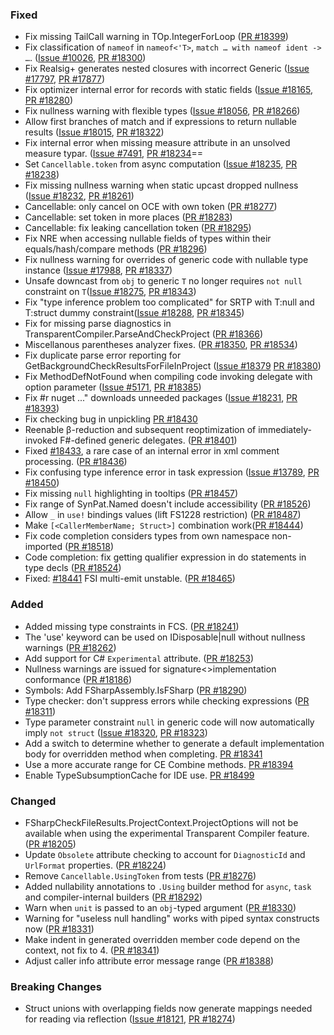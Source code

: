 ### Fixed
* Fix missing TailCall warning in TOp.IntegerForLoop ([PR #18399](https://github.com/dotnet/fsharp/pull/18399))
* Fix classification of `nameof` in `nameof<'T>`, `match … with nameof ident -> …`. ([Issue #10026](https://github.com/dotnet/fsharp/issues/10026), [PR #18300](https://github.com/dotnet/fsharp/pull/18300))
* Fix Realsig+ generates nested closures with incorrect Generic  ([Issue #17797](https://github.com/dotnet/fsharp/issues/17797), [PR #17877](https://github.com/dotnet/fsharp/pull/17877))
* Fix optimizer internal error for records with static fields  ([Issue #18165](https://github.com/dotnet/fsharp/issues/18165), [PR #18280](https://github.com/dotnet/fsharp/pull/18280))
* Fix nullness warning with flexible types  ([Issue #18056](https://github.com/dotnet/fsharp/issues/18056), [PR #18266](https://github.com/dotnet/fsharp/pull/18266))
* Allow first branches of match and if expressions to return nullable results  ([Issue #18015](https://github.com/dotnet/fsharp/issues/18015), [PR #18322](https://github.com/dotnet/fsharp/pull/18322))
* Fix internal error when missing measure attribute in an unsolved measure typar. ([Issue #7491](https://github.com/dotnet/fsharp/issues/7491), [PR #18234](https://github.com/dotnet/fsharp/pull/18234)==
* Set `Cancellable.token` from async computation ([Issue #18235](https://github.com/dotnet/fsharp/issues/18235), [PR #18238](https://github.com/dotnet/fsharp/pull/18238))
* Fix missing nullness warning when static upcast dropped nullness ([Issue #18232](https://github.com/dotnet/fsharp/issues/18232), [PR #18261](https://github.com/dotnet/fsharp/pull/18261))
* Cancellable: only cancel on OCE with own token ([PR #18277](https://github.com/dotnet/fsharp/pull/18277))
* Cancellable: set token in more places ([PR #18283](https://github.com/dotnet/fsharp/pull/18283))
* Cancellable: fix leaking cancellation token ([PR #18295](https://github.com/dotnet/fsharp/pull/18295))
* Fix NRE when accessing nullable fields of types within their equals/hash/compare methods ([PR #18296](https://github.com/dotnet/fsharp/pull/18296))
* Fix nullness warning for overrides of generic code with nullable type instance ([Issue #17988](https://github.com/dotnet/fsharp/issues/17988), [PR #18337](https://github.com/dotnet/fsharp/pull/18337))
* Unsafe downcast from `obj` to generic `T` no longer requires `not null` constraint on `T`([Issue #18275](https://github.com/dotnet/fsharp/issues/18275), [PR #18343](https://github.com/dotnet/fsharp/pull/18343))
* Fix "type inference problem too complicated" for SRTP with T:null and T:struct dummy constraint([Issue #18288](https://github.com/dotnet/fsharp/issues/18288), [PR #18345](https://github.com/dotnet/fsharp/pull/18345))
* Fix for missing parse diagnostics in TransparentCompiler.ParseAndCheckProject ([PR #18366](https://github.com/dotnet/fsharp/pull/18366))
* Miscellanous parentheses analyzer fixes. ([PR #18350](https://github.com/dotnet/fsharp/pull/18350), [PR #18534](https://github.com/dotnet/fsharp/pull/18534))
* Fix duplicate parse error reporting for GetBackgroundCheckResultsForFileInProject ([Issue #18379](https://github.com/dotnet/fsharp/issues/18379) [PR #18380](https://github.com/dotnet/fsharp/pull/18380))
* Fix MethodDefNotFound when compiling code invoking delegate with option parameter ([Issue #5171](https://github.com/dotnet/fsharp/issues/5171), [PR #18385](https://github.com/dotnet/fsharp/pull/18385))
* Fix #r nuget ..." downloads unneeded packages ([Issue #18231](https://github.com/dotnet/fsharp/issues/18231), [PR #18393](https://github.com/dotnet/fsharp/pull/18393))
* Fix checking bug in unpickling [PR #18430](https://github.com/dotnet/fsharp/pull/18430)
* Reenable β-reduction and subsequent reoptimization of immediately-invoked F#-defined generic delegates. ([PR #18401](https://github.com/dotnet/fsharp/pull/18401))
* Fixed [#18433](https://github.com/dotnet/fsharp/issues/18433), a rare case of an internal error in xml comment processing. ([PR #18436](https://github.com/dotnet/fsharp/pull/18436))
* Fix confusing type inference error in task expression ([Issue #13789](https://github.com/dotnet/fsharp/issues/13789), [PR #18450](https://github.com/dotnet/fsharp/pull/18450))
* Fix missing `null` highlighting in tooltips ([PR #18457](https://github.com/dotnet/fsharp/pull/18457))
* Fix range of SynPat.Named doesn't include accessibility ([PR #18526](https://github.com/dotnet/fsharp/pull/18526))
* Allow `_` in `use!` bindings values (lift FS1228 restriction) ([PR #18487](https://github.com/dotnet/fsharp/pull/18487))
* Make `[<CallerMemberName; Struct>]` combination work([PR #18444](https://github.com/dotnet/fsharp/pull/18444/))
* Fix code completion considers types from own namespace non-imported ([PR #18518](https://github.com/dotnet/fsharp/issues/18518))
* Code completion: fix getting qualifier expression in do statements in type decls ([PR #18524](https://github.com/dotnet/fsharp/pull/18524))
* Fixed: [#18441](https://github.com/dotnet/fsharp/issues/18441) FSI multi-emit unstable. ([PR #18465](https://github.com/dotnet/fsharp/pull/18465))

### Added
* Added missing type constraints in FCS. ([PR #18241](https://github.com/dotnet/fsharp/pull/18241))
* The 'use' keyword can be used on IDisposable|null without nullness warnings ([PR #18262](https://github.com/dotnet/fsharp/pull/18262))
* Add support for C# `Experimental` attribute. ([PR #18253](https://github.com/dotnet/fsharp/pull/18253))
* Nullness warnings are issued for signature<>implementation conformance ([PR #18186](https://github.com/dotnet/fsharp/pull/18186))
* Symbols: Add FSharpAssembly.IsFSharp ([PR #18290](https://github.com/dotnet/fsharp/pull/18290))
* Type checker: don't suppress errors while checking expressions ([PR #18311](https://github.com/dotnet/fsharp/pull/18311))
* Type parameter constraint `null` in generic code will now automatically imply `not struct` ([Issue #18320](https://github.com/dotnet/fsharp/issues/18320), [PR #18323](https://github.com/dotnet/fsharp/pull/18323))
* Add a switch to determine whether to generate a default implementation body for overridden method when completing. [PR #18341](https://github.com/dotnet/fsharp/pull/18341)
* Use a more accurate range for CE Combine methods. [PR #18394](https://github.com/dotnet/fsharp/pull/18394)
* Enable TypeSubsumptionCache for IDE use. [PR #18499](https://github.com/dotnet/fsharp/pull/18499)


### Changed
* FSharpCheckFileResults.ProjectContext.ProjectOptions will not be available when using the experimental Transparent Compiler feature. ([PR #18205](https://github.com/dotnet/fsharp/pull/18205))
* Update `Obsolete` attribute checking to account for `DiagnosticId` and `UrlFormat` properties. ([PR #18224](https://github.com/dotnet/fsharp/pull/18224))
* Remove `Cancellable.UsingToken` from tests ([PR #18276](https://github.com/dotnet/fsharp/pull/18276))
* Added nullability annotations to `.Using` builder method for `async`, `task` and compiler-internal builders ([PR #18292](https://github.com/dotnet/fsharp/pull/18292))
* Warn when `unit` is passed to an `obj`-typed argument  ([PR #18330](https://github.com/dotnet/fsharp/pull/18330))
* Warning for "useless null handling" works with piped syntax constructs now ([PR #18331](https://github.com/dotnet/fsharp/pull/18331))
* Make indent in generated overridden member code depend on the context, not fix to 4. ([PR #18341](https://github.com/dotnet/fsharp/pull/18341))
* Adjust caller info attribute error message range ([PR #18388](https://github.com/dotnet/fsharp/pull/18388))

### Breaking Changes
* Struct unions with overlapping fields now generate mappings needed for reading via reflection ([Issue #18121](https://github.com/dotnet/fsharp/issues/17797), [PR #18274](https://github.com/dotnet/fsharp/pull/17877))
